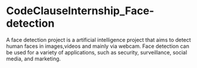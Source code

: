 # CodeClauseInternship_Face-detection

A face detection project is a artificial intelligence project that aims to detect human faces in images,videos and mainly via webcam. Face detection can be used for a variety of applications, such as security, surveillance, social media, and marketing.
